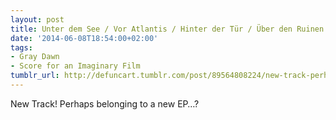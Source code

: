 ```yaml
---
layout: post
title: Unter dem See / Vor Atlantis / Hinter der Tür / Über den Ruinen
date: '2014-06-08T18:54:00+02:00'
tags:
- Gray Dawn
- Score for an Imaginary Film
tumblr_url: http://defuncart.tumblr.com/post/89564808224/new-track-perhaps-belonging-to-a-new-ep
---
```

New Track! Perhaps belonging to a new EP…?
